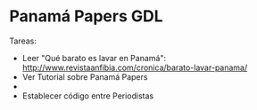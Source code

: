 ﻿# Panamá Papers GDL

Tareas:
 - Leer "Qué barato es lavar en Panamá": http://www.revistaanfibia.com/cronica/barato-lavar-panama/ 
 - Ver Tutorial sobre Panamá Papers
 - 
 - Establecer código entre Periodistas

